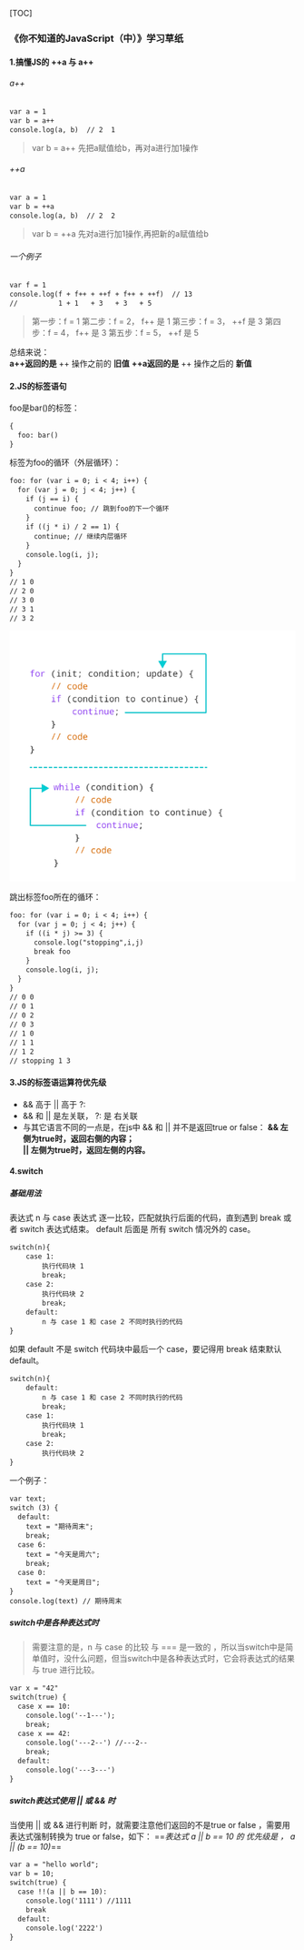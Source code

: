 [TOC]  

### 《你不知道的JavaScript（中）》学习草纸
#### 1.搞懂JS的 ++a 与 a++
###### a++

```
var a = 1
var b = a++
console.log(a, b)  // 2  1
```
> var b = a++
> 先把a赋值给b，再对a进行加1操作

###### ++a

```
var a = 1
var b = ++a
console.log(a, b)  // 2  2
```
> var b = ++a
> 先对a进行加1操作,再把新的a赋值给b

###### 一个例子
```
var f = 1
console.log(f + f++ + ++f + f++ + ++f)  // 13
//          1 + 1   + 3   + 3   + 5
```
> 第一步：f = 1
> 第二步：f = 2， f++ 是 1 
> 第三步：f = 3， ++f 是 3
> 第四步：f = 4， f++ 是 3
> 第五步：f = 5， ++f 是 5

总结来说：  
**a++返回的是** ++ 操作之前的 **旧值**
  **++a返回的是** ++ 操作之后的  **新值**  


#### 2.JS的标签语句
foo是bar()的标签：
```
{
  foo: bar()
}
```
标签为foo的循环（外层循环）：
```
foo: for (var i = 0; i < 4; i++) {
  for (var j = 0; j < 4; j++) {
    if (j == i) {
      continue foo; // 跳到foo的下一个循环
    }
    if ((j * i) / 2 == 1) {
      continue; // 继续内层循环
    }
    console.log(i, j);
  }
}
// 1 0
// 2 0
// 3 0
// 3 1
// 3 2
```
<img src="../pictures/12.png"/>   

跳出标签foo所在的循环：   

```
foo: for (var i = 0; i < 4; i++) {
  for (var j = 0; j < 4; j++) {
    if ((i * j) >= 3) {
      console.log("stopping",i,j)
      break foo
    }
    console.log(i, j);
  }
}
// 0 0
// 0 1
// 0 2
// 0 3
// 1 0
// 1 1
// 1 2
// stopping 1 3
```

#### 3.JS的标签语运算符优先级
+ && 高于 || 高于 ?:
+ && 和 || 是左关联， ?: 是 右关联  
+ 与其它语言不同的一点是，在js中 && 和 || 并不是返回true or false：
  **&& 左侧为true时，返回右侧的内容；  
  || 左侧为true时，返回左侧的内容。**

#### 4.switch
##### 基础用法
表达式 n 与 case 表达式 逐一比较，匹配就执行后面的代码，直到遇到 break 或者 switch 表达式结束。 default 后面是 所有 switch 情况外的 case。
```
switch(n){
    case 1:
        执行代码块 1
        break;      
    case 2:      
        执行代码块 2      
        break;      
    default:
        n 与 case 1 和 case 2 不同时执行的代码
}
```
如果 default 不是 switch 代码块中最后一个 case，要记得用 break 结束默认 default。
```
switch(n){
    default:
        n 与 case 1 和 case 2 不同时执行的代码
        break;
    case 1:
        执行代码块 1
        break;      
    case 2:      
        执行代码块 2         
}
```
一个例子： 
```
var text;
switch (3) {
  default:
    text = "期待周末";
    break;
  case 6:
    text = "今天是周六";
    break;
  case 0:
    text = "今天是周日";
}
console.log(text) // 期待周末
```
##### switch中是各种表达式时
> 需要注意的是，n 与 case 的比较 与 === 是一致的 ，所以当switch中是简单值时，没什么问题，但当switch中是各种表达式时，它会将表达式的结果与 true 进行比较。 
```
var x = "42"
switch(true) {
  case x == 10:
    console.log('--1---');
    break;
  case x == 42:
    console.log('---2--') //---2--
    break;
  default:
    console.log('---3---')
}
```
##### switch表达式使用 || 或 && 时
当使用 || 或 && 进行判断 时，就需要注意他们返回的不是true or false ，需要用表达式强制转换为 true or false，如下： 
 ==*表达式  a || b == 10  的 优先级是 ， a || (b == 10)*==
 
```
var a = "hello world";
var b = 10;
switch(true) {
  case !!(a || b == 10):
    console.log('1111') //1111
    break
  default:
    console.log('2222')
}
```
